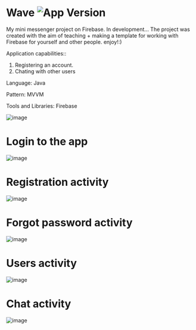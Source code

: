 # Wave <img src="https://img.shields.io/badge/version-1.0.0-lightgrey" alt="App Version">
My mini messenger project on Firebase. In development...
The project was created with the aim of teaching + making a template for working with Firebase for yourself and other people. enjoy!:)

Application сapabilities::
1. Registering an account.
2. Chating with other users

Language: Java

Pattern: MVVM 

Tools and Libraries: Firebase

![image](https://user-images.githubusercontent.com/79632860/233960343-e770f8ea-c438-4890-ad3c-dba1969b642b.png)

# Login to the app
![image](https://user-images.githubusercontent.com/79632860/233960473-0b391106-df6e-42a1-a135-b4daf56faaaa.png)

# Registration activity
![image](https://user-images.githubusercontent.com/79632860/233960757-6585512d-0dd7-4579-805f-a6b5adb88606.png)

# Forgot password activity
![image](https://user-images.githubusercontent.com/79632860/233960669-f51281c8-650a-46fe-bd76-7c1cb1b54c7d.png)

# Users activity
![image](https://user-images.githubusercontent.com/79632860/233960946-48435d43-039c-4cbf-9208-8113b0852a74.png)

# Chat activity
![image](https://user-images.githubusercontent.com/79632860/233961093-e14530b2-0f5e-4aef-b5a9-94308aab615b.png)
